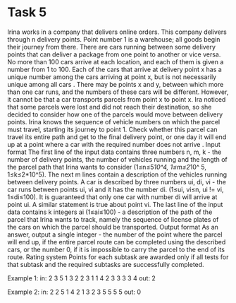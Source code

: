 <!-- ENGLISH -->
# Task 5

Irina works in a company that delivers online orders.
This company delivers through n delivery points. Point number 1 is a warehouse; all goods begin their journey from there.
There are cars running between some delivery points that can deliver a package from one point to another or vice versa. No more than 100 cars arrive at each location, and each of them is given a number from 1 to 100. Each of the cars that arrive at delivery point x has a unique number among the cars arriving at point x, but is not necessarily unique among all cars . There may be points x and y, between which more than one car runs, and the numbers of these cars will be different. However, it cannot be that a car transports parcels from point x to point x.
Ira noticed that some parcels were lost and did not reach their destination, so she decided to consider how one of the parcels would move between delivery points. Irina knows the sequence of vehicle numbers on which the parcel must travel, starting its journey to point 1. Check whether this parcel can travel its entire path and get to the final delivery point, or one day it will end up at a point where a car with the required number does not arrive .
Input format
The first line of the input data contains three numbers n, m, k - the number of delivery points, the number of vehicles running and the length of the parcel path that Irina wants to consider (1≤n≤5*10^4, 1≤m≤2*10\^ 5, 1≤k≤2*10\^5).
The next m lines contain a description of the vehicles running between delivery points. A car is described by three numbers ui, di, vi - the car runs between points ui, vi and it has the number di. (1≤ui, vi≤n, ui != vi, 1≤di≤100). It is guaranteed that only one car with number di will arrive at point ui. A similar statement is true about point vi.
The last line of the input data contains k integers ai (1≤ai≤100) - a description of the path of the parcel that Irina wants to track, namely the sequence of license plates of the cars on which the parcel should be transported.
Output format
As an answer, output a single integer - the number of the point where the parcel will end up, if the entire parcel route can be completed using the described cars, or the number 0, if it is impossible to carry the parcel to the end of its route.
Rating system
Points for each subtask are awarded only if all tests for that subtask and the required subtasks are successfully completed.

Example 1:
in:
2 3 5
1 3 2
2 3 1
1 4 2
3 3 3 3 4
out:
2

Example 2:
in:
2 2 5
1 4 2
1 3 2
3 5 5 5 5
out:
0